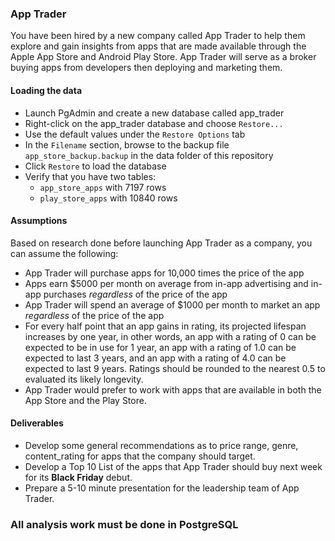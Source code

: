 ### App Trader

You have been hired by a new company called App Trader to help them explore and gain insights from apps that are made available through the Apple App Store and Android Play Store. App Trader will serve as a broker buying apps from developers then deploying and marketing them. 

#### Loading the data
- Launch PgAdmin and create a new database called app_trader
- Right-click on the app_trader database and choose `Restore...`
- Use the default values under the `Restore Options` tab
- In the `Filename` section, browse to the backup file `app_store_backup.backup` in the data folder of this repository
- Click `Restore` to load the database 
- Verify that you have two tables:
    - `app_store_apps` with 7197 rows
    - `play_store_apps` with 10840 rows


#### Assumptions
Based on research done before launching App Trader as a company, you can assume the following:
- App Trader will purchase apps for 10,000 times the price of the app
- Apps earn $5000 per month on average from in-app advertising and in-app purchases _regardless_ of the price of the app
- App Trader will spend an average of $1000 per month to market an app _regardless_ of the price of the app
- For every half point that an app gains in rating, its projected lifespan increases by one year, in other words, an app with a rating of 0 can be expected to be in use for 1 year, an app with a rating of 1.0 can be expected to last 3 years, and an app with a rating of 4.0 can be expected to last 9 years. Ratings should be rounded to the nearest 0.5 to evaluated its likely longevity.
- App Trader would prefer to work with apps that are available in both the App Store and the Play Store. 

#### Deliverables
- Develop some general recommendations as to price range, genre, content_rating for apps that the company should target.
- Develop a Top 10 List of the apps that App Trader should buy next week for its **Black Friday** debut.
- Prepare a 5-10 minute presentation for the leadership team of App Trader.



### All analysis work must be done in PostgreSQL